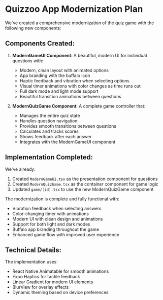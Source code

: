 # Quizzoo App Modernization Plan

We've created a comprehensive modernization of the quiz game with the following new components:

## Components Created:

1. **ModernGameUI Component**: A beautiful, modern UI for individual questions with:
   - Modern, clean layout with animated options
   - App branding with the buffalo icon
   - Haptic feedback and vibration when selecting options
   - Visual timer animations with color changes as time runs out
   - Full dark mode and light mode support
   - Beautiful transition animations between questions

2. **ModernQuizGame Component**: A complete game controller that:
   - Manages the entire quiz state
   - Handles question navigation
   - Provides smooth transitions between questions
   - Calculates and tracks scores
   - Shows feedback after each answer
   - Integrates with the ModernGameUI component

## Implementation Completed:

We've already:
1. Created `ModernGameUI.tsx` as the presentation component for questions
2. Created `ModernQuizGame.tsx` as the container component for game logic
3. Updated `game/[id].tsx` to use the new ModernQuizGame component

The modernization is complete and fully functional with:
- Vibration feedback when selecting answers
- Color-changing timer with animations
- Modern UI with clean design and animations
- Support for both light and dark modes
- Buffalo app branding throughout the game
- Enhanced game flow with improved user experience

## Technical Details:

The implementation uses:
- React Native Animatable for smooth animations
- Expo Haptics for tactile feedback
- Linear Gradient for modern UI elements
- BlurView for overlay effects
- Dynamic theming based on device preferences
